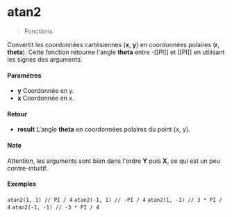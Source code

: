 # atan2
> Fonctions

Convertit les coordonnées cartésiennes (<b>x</b>, <b>y</b>) en coordonnées polaires (<b>r</b>, <b>theta</b>). Cette fonction retourne l'angle <b>theta</b> entre -[[PI]] et [[PI]] en utilisant les signes des arguments.

#### Paramètres

- **y** Coordonnée en y.
- **x** Coordonnée en x.

#### Retour

- **result** L'angle <b>theta</b> en coordonnées polaires du point (x, y).

#### Note

Attention, les arguments sont bien dans l'ordre **Y** puis **X**, ce qui est un peu contre-intuitif.

#### Exemples

`atan2(1, 1) // PI / 4`
`atan2(-1, 1) // -PI / 4`
`atan2(1, -1) // 3 * PI / 4`
`atan2(-1, -1) // -3 * PI / 4`
